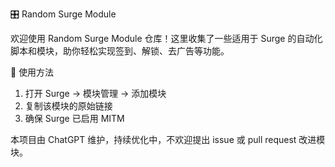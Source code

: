 🎛️ Random Surge Module

欢迎使用 Random Surge Module 仓库！这里收集了一些适用于 Surge 的自动化脚本和模块，助你轻松实现签到、解锁、去广告等功能。

🧩 使用方法
1.	打开 Surge → 模块管理 → 添加模块
2.	复制该模块的原始链接
3.	确保 Surge 已启用 MITM

 本项目由 ChatGPT 维护，持续优化中，不欢迎提出 issue 或 pull request 改进模块。
